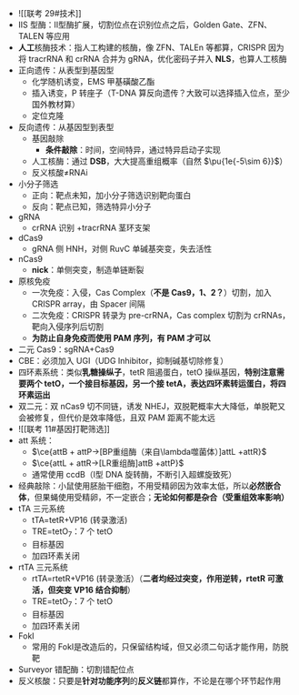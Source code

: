 - ![[联考 29#技术]]
- ⅡS 型酶：Ⅱ型酶扩展，切割位点在识别位点之后，Golden Gate、ZFN、TALEN 等应用
- **人工**核酶技术：指人工构建的核酶，像 ZFN、TALEn 等都算，CRISPR 因为将 tracrRNA 和 crRNA 合并为 gRNA，优化密码子并入 **NLS**，也算人工核酶
- 正向遗传：从表型到基因型
	- 化学随机诱变，EMS 甲基磺酸乙酯
	- 插入诱变，P 转座子（T-DNA 算反向遗传？大致可以选择插入位点，至少国外教材算）
	- 定位克隆
- 反向遗传：从基因型到表型
	- 基因敲除
		- **条件敲除**：时间，空间特异，通过特异启动子实现
	- 人工核酶：通过 **DSB**，大大提高重组概率（自然 $\pu{1e{-5\sim 6}}$）
	- 反义核酸≠RNAi
- 小分子筛选
	- 正向：靶点未知，加小分子筛选识别靶向蛋白
	- 反向：靶点已知，筛选特异小分子
- gRNA
	- crRNA 识别 +tracrRNA 茎环支架
- dCas9
	- gRNA 侧 HNH，对侧 RuvC 单碱基突变，失去活性
- nCas9
	- **nick**：单侧突变，制造单链断裂
- 原核免疫
	- 一次免疫：入侵，Cas Complex（**不是 Cas9，1、2？**）切割，加入 CRISPR array，由 Spacer 间隔
	- 二次免疫：CRISPR 转录为 pre-crRNA，Cas complex 切割为 crRNAs，靶向入侵序列后切割
	- **为防止自身免疫而使用 PAM 序列，有 PAM 才可以**
- 二元 Cas9：sgRNA+Cas9
- CBE：必须加入 UGI（UDG Inhibitor，抑制碱基切除修复）
- 四环素系统：类似**乳糖操纵子**，tetR 阻遏蛋白，tetO 操纵基因，**特别注意需要两个 tetO，一个接目标基因，另一个接 tetA，表达四环素转运蛋白，将四环素运出**
- 双二元：双 nCas9 切不同链，诱发 NHEJ，双脱靶概率大大降低，单脱靶又会被修复，但代价是效率降低，且双 PAM 距离不能太远
- ![[联考 11#基因打靶筛选]]
- att 系统：
	- $\ce{attB + attP->[BP重组酶（来自\lambda噬菌体）]attL +attR}$
	- $\ce{attL + attR->[LR重组酶]attB +attP}$
	- 通常使用 ccdB（Ⅰ型 DNA 旋转酶，不断引入超螺旋致死）
- 经典敲除：小鼠使用胚胎干细胞，不用受精卵因为效率太低，所以**必然嵌合体**，但果蝇使用受精卵，不一定嵌合；**无论如何都是杂合（受重组效率影响）**
- tTA 三元系统
	- tTA=tetR+VP16 (转录激活)
	- TRE=tetO<sub>7</sub>：7 个 tetO
	- 目标基因
	- 加四环素关闭
- rtTA 三元系统
	- rtTA=rtetR+VP16 (转录激活）（**二者均经过突变，作用逆转，rtetR 可激活，但突变 VP16 结合抑制**）
	- TRE=tetO<sub>7</sub>：7 个 tetO
	- 目标基因
	- 加四环素关闭
- FokⅠ
	- 常用的 FokⅠ是改造后的，只保留结构域，但又必须二句话才能作用，防脱靶
- Surveyor 错配酶：切割错配位点
- 反义核酸：只要是**针对功能序列**的**反义链**都算作，不论是在哪个环节起作用
